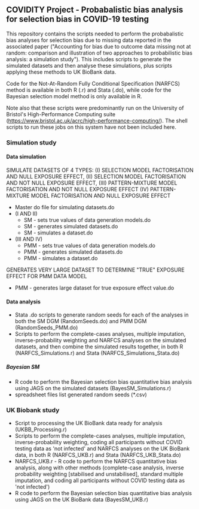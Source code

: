 ## COVIDITY Project - Probabalistic bias analysis for selection bias in COVID-19 testing

This repository contains the scripts needed to perform the probabalistic bias analyses for selection bias due to missing data reported in the associated paper ("Accounting for bias due to outcome data missing not at random: comparison and illustration of two approaches to probabilistic bias analysis: a simulation study"). This includes scripts to generate the simulated datasets 
and then analyse these simulations, plus scripts applying these methods to UK BioBank data.

Code for the Not-At-Random Fully Conditional Specification (NARFCS) method is available in both R (.r) and Stata (.do), while code for the Bayesian selection model method is only available in R.

Note also that these scripts were predominantly run on the University of Bristol's High-Performance Computing suite (https://www.bristol.ac.uk/acrc/high-performance-computing/). The shell scripts to run these jobs on this system have not been included here.

### Simulation study

#### Data simulation
SIMULATE DATASETS OF 4 TYPES: 
(I) SELECTION MODEL FACTORISATION AND NULL EXPOSURE EFFECT, 
(II) SELECTION MODEL FACTORISATION AND NOT NULL EXPOSURE EFFECT, 
(III) PATTERN-MIXTURE MODEL FACTORISATION AND NOT NULL EXPOSURE EFFECT
(IV)  PATTERN-MIXTURE MODEL FACTORISATION AND NULL EXPOSURE EFFECT

- Master do file for simulating datasets.do
- (I AND II)
	- SM - sets true values of data generation models.do
	- SM - generates simulated datasets.do
	- SM - simulates a dataset.do
- (III AND IV)
	- PMM - sets true values of data generation models.do
	- PMM - generates simulated datasets.do
	- PMM - simulates a dataset.do

GENERATES VERY LARGE DATASET TO DETERMINE "TRUE" EXPOSURE EFFECT FOR PMM DATA MODEL
- PMM - generates large dataset for true exposure effect value.do

#### Data analysis
- Stata .do scripts to generate random seeds for each of the analyses in both the SM DGM (RandomSeeds.do) and PMM DGM (RandomSeeds_PMM.do)
- Scripts to perform the complete-cases analyses, multiple imputation, inverse-probability weighting and NARFCS analyses on the simulated datasets, and then combine the simulated results together, in both R (NARFCS_Simulations.r) and Stata (NARFCS_Simulations_Stata.do)

##### Bayesian SM
- R code to perform the Bayesian selection bias quantitative bias analysis using JAGS on the simulated datasets (BayesSM_Simulations.r)
- spreadsheet files list generated random seeds (*.csv)

### UK Biobank study
 - Script to processing the UK BioBank data ready for analysis (UKBB_Processing.r)
 - Scripts to perform the complete-cases analyses, multiple imputation, inverse-probability weighting, coding all participants without COVID testing data as 'not infected' and NARFCS analyses on the UK BioBank data, in both R (NARFCS_UKB.r) and Stata (NARFCS_UKB_Stata.do)
 - NARFCS_UKB.r - R code to perform the NARFCS quantitative bias analysis, along with other methods (complete-case analysis, inverse probability weighting [stabilised and unstabilised], standard multiple imputation, and coding all participants without COVID testing data as 'not infected')
 - R code to perform the Bayesian selection bias quantitative bias analysis using JAGS on the UK BioBank data (BayesSM_UKB.r)
